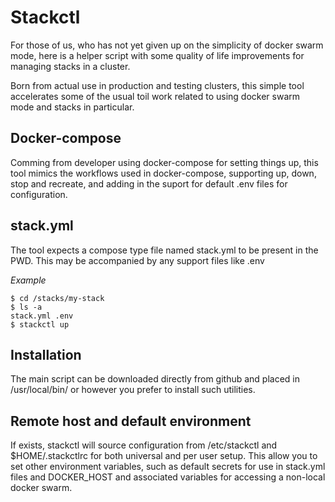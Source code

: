 # Stackctl

For those of us, who has not yet given up on the simplicity of docker swarm mode, here is a helper script with some quality of life improvements for managing stacks in a cluster.

Born from actual use in production and testing clusters, this simple tool accelerates some of the usual toil work related to using docker swarm mode and stacks in particular.

## Docker-compose

Comming from developer using docker-compose for setting things up, this tool mimics the workflows used in docker-compose, supporting up, down, stop and recreate, and adding in the suport for default .env files for configuration.

## stack.yml

The tool expects a compose type file named stack.yml to be present in the PWD. This may be accompanied by any support files like .env 

*Example*

    $ cd /stacks/my-stack
    $ ls -a
    stack.yml .env
    $ stackctl up

## Installation

The main script can be downloaded directly from github and placed in /usr/local/bin/ or however you prefer to install such utilities.

## Remote host and default environment

If exists, stackctl will source configuration from /etc/stackctl and $HOME/.stackctlrc for both universal and per user setup. This allow you to set other environment variables, such as default secrets for use in stack.yml files and DOCKER\_HOST and associated variables for accessing a non-local docker swarm.


